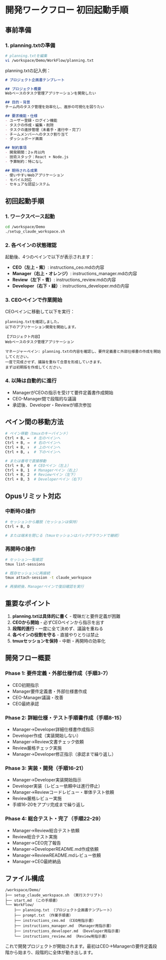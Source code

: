 # 開発ワークフロー 初回起動手順

## 事前準備

### 1. planning.txtの準備
```bash
# planning.txtを編集
vi /workspace/Demo/WorkFlow/planning.txt
```

planning.txtの記入例：
```markdown
# プロジェクト企画書テンプレート

## プロジェクト概要
Webベースのタスク管理アプリケーションを開発したい

## 目的・背景
チーム内のタスク管理を効率化し、進捗の可視化を図りたい

## 要求機能・仕様
- ユーザー登録・ログイン機能
- タスクの作成・編集・削除
- タスクの進捗管理（未着手・進行中・完了）
- チームメンバーへのタスク割り当て
- ダッシュボード画面

## 制約事項
- 開発期間：2ヶ月以内
- 技術スタック：React + Node.js
- 予算制約：特になし

## 期待される成果
- 使いやすいWebアプリケーション
- モバイル対応
- セキュアな認証システム
```

## 初回起動手順

### 1. ワークスペース起動
```bash
cd /workspace/Demo
./setup_claude_workspace.sh
```

### 2. 各ペインの状態確認
起動後、4つのペインで以下が表示されます：
- **CEO（左上・紫）**: instructions_ceo.mdの内容
- **Manager（右上・オレンジ）**: instructions_manager.mdの内容
- **Review（左下・青）**: instructions_review.mdの内容
- **Developer（右下・緑）**: instructions_developer.mdの内容

### 3. CEOペインで作業開始
CEOペインに移動して以下を実行：
```
planning.txtを確認しました。
以下のアプリケーション開発を開始します。

【プロジェクト内容】
Webベースのタスク管理アプリケーション

マネージャーペイン: planning.txtの内容を確認し、要件定義書と外部仕様書の作成を開始してください。
一度で完成させず、議論を重ねて合意を形成していきます。
まずは初期版を作成してください。
```

### 4. 以降は自動的に進行
- ManagerがCEOの指示を受けて要件定義書作成開始
- CEO-Manager間で段階的な議論
- 承認後、Developer・Reviewが順次参加

## ペイン間の移動方法
```bash
# ペイン移動（tmuxのキーバインド）
Ctrl + B, ←  # 左のペインへ
Ctrl + B, →  # 右のペインへ
Ctrl + B, ↑  # 上のペインへ
Ctrl + B, ↓  # 下のペインへ

# または番号で直接移動
Ctrl + B, 0  # CEOペイン（左上）
Ctrl + B, 1  # Managerペイン（右上）
Ctrl + B, 2  # Reviewペイン（左下）
Ctrl + B, 3  # Developerペイン（右下）
```

## Opusリミット対応

### 中断時の操作
```bash
# セッションから離脱（セッションは保持）
Ctrl + B, D

# または端末を閉じる（tmuxセッションはバックグラウンドで継続）
```

### 再開時の操作
```bash
# セッション一覧確認
tmux list-sessions

# 既存セッションに再接続
tmux attach-session -t claude_workspace

# 再接続後、Managerペインで復旧確認を実行
```

## 重要なポイント

1. **planning.txtは具体的に書く** - 曖昧だと要件定義が困難
2. **CEOから開始** - 必ずCEOペインから指示を出す
3. **段階的進行** - 一度に全て決めず、議論を重ねる
4. **各ペインの役割を守る** - 直接やりとりは禁止
5. **tmuxセッションを保持** - 中断・再開時の効率化

## 開発フロー概要

### Phase 1: 要件定義・外部仕様作成（手順3-7）
- CEO初期指示
- Manager要件定義書・外部仕様書作成
- CEO-Manager議論・改善
- CEO最終承認

### Phase 2: 詳細仕様・テスト手順書作成（手順8-15）
- Manager→Developer詳細仕様書作成指示
- Developer作成（実装開始しない）
- Manager→Review文書チェック依頼
- Review厳格チェック実施
- Manager→Developer修正指示（承認まで繰り返し）

### Phase 3: 実装・開発（手順16-21）
- Manager→Developer実装開始指示
- Developer実装（レビュー依頼中は進行停止）
- Manager→Reviewコードレビュー・単体テスト依頼
- Review厳格レビュー実施
- 手順16-20をアプリ完成まで繰り返し

### Phase 4: 総合テスト・完了（手順22-29）
- Manager→Review総合テスト依頼
- Review総合テスト実施
- Manager→CEO完了報告
- Manager→DeveloperREADME.md作成依頼
- Manager→ReviewREADME.mdレビュー依頼
- Manager→CEO最終納品

## ファイル構成
```
/workspace/Demo/
├── setup_claude_workspace.sh （実行スクリプト）
├── start.md （この手順書）
└── WorkFlow/
    ├── planning.txt （プロジェクト企画書テンプレート）
    ├── prompt.txt （作業手順書）
    ├── instructions_ceo.md （CEO用指示書）
    ├── instructions_manager.md （Manager用指示書）
    ├── instructions_developer.md （Developer用指示書）
    └── instructions_review.md （Review用指示書）
```

これで開発プロジェクトが開始されます。最初はCEO→Managerの要件定義段階から始まり、段階的に全体が動き出します。